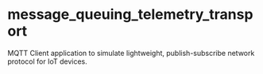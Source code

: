 # message_queuing_telemetry_transport
MQTT Client application to simulate lightweight, publish-subscribe network protocol for IoT devices.
